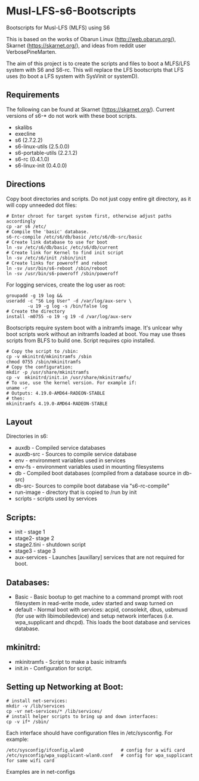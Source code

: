 # Musl-LFS-s6-Bootscripts
Bootscripts for Musl-LFS (MLFS) using S6

This is based on the works of Obarun Linux (http://web.obarun.org/), Skarnet (https://skarnet.org/), and ideas from reddit user VerbosePineMarten.

The aim of this project is to create the scripts and files to boot a MLFS/LFS system with S6 and S6-rc. This will replace the LFS bootscripts that LFS uses (to boot a LFS system with SysVinit or systemD).

## Requirements

The following can be found at Skarnet (https://skarnet.org/). Current versions of s6-* do not work with these boot scripts.
  * skalibs
  * execline
  * s6 (2.7.2.2)
  * s6-linux-utils (2.5.0.0)
  * s6-portable-utils (2.2.1.2)
  * s6-rc (0.4.1.0)
  * s6-linux-init (0.4.0.0)

## Directions

Copy boot directories and scripts. Do not just copy entire git directory, as it will copy unneeded dot files:
```
# Enter chroot for target system first, otherwise adjust paths accordingly
cp -ar s6 /etc/
# Compile the 'basic' database.
s6-rc-compile /etc/s6/db/basic /etc/s6/db-src/basic
# Create link database to use for boot
ln -sv /etc/s6/db/basic /etc/s6/db/current
# Create link for Kernel to find init script
ln -sv /etc/s6/init /sbin/init
# Create links for poweroff and reboot
ln -sv /usr/bin/s6-reboot /sbin/reboot
ln -sv /usr/bin/s6-poweroff /sbin/poweroff
```

For logging services, create the log user as root:
```
groupadd -g 19 log &&
useradd -c "S6 Log User" -d /var/log/aux-serv \
        -u 19 -g log -s /bin/false log
# Create the directory
install -m0755 -o 19 -g 19 -d /var/log/aux-serv
```

Bootscripts require system boot with a initramfs image. It's unlcear why boot scripts work without an initramfs loaded at boot. You may use thses scripts from BLFS to build one. Script requires cpio installed.
```
# Copy the script to /sbin:
cp -v mkinitrd/mkinitramfs /sbin
chmod 0755 /sbin/mkinitramfs
# Copy the configuration:
mkdir -p /usr/share/mkinitramfs 
cp -v  mkinitrd/init.in /usr/share/mkinitramfs/ 
# To use, use the kernel version. For example if:
uname -r
# Outputs: 4.19.0-AMD64-RADEON-STABLE
# then:
mkinitramfs 4.19.0-AMD64-RADEON-STABLE

```

## Layout

Directories in s6:
  * auxdb - Compiled service databases
  * auxdb-src - Sources to compile service database
  * env - environment variables used in services
  * env-fs - environment variables used in mounting filesystems
  * db - Compiled boot databases (compiled from a database source in db-src)
  * db-src- Sources to compile boot database via "s6-rc-compile"
  * run-image - directory that is copied to /run by init
  * scripts - scripts used by services

## Scripts:
  * init - stage 1
  * stage2- stage 2
  * stage2.tini - shutdown script
  * stage3 - stage 3
  * aux-services - Launches [auxillary]  services that are not required for boot.

## Databases:
  * Basic - Basic bootup to get machine to a command prompt with root filesystem in read-write mode, udev started and swap turned on
  * default - Normal boot with services: acpid, consolekit, dbus, usbmuxd (for use with libimobiledevice) and setup network interfaces (i.e. wpa_supplicant and dhcpd). This loads the boot database and services database.

## mkinitrd:
  * mkinitramfs - Script to make a basic initramfs
  * init.in - Configuration for script.

## Setting up Networking at Boot:
```
# install net-services:
mkdir -v /lib/services
cp -vr net-services/* /lib/services/
# install helper scripts to bring up and down interfaces:
cp -v if* /sbin/
```
Each interface should have configuration files in /etc/sysconfig. For example:
```
/etc/sysconfig/ifconfig.wlan0              # config for a wifi card
/etc/sysconfig/wpa_supplicant-wlan0.conf   # config for wpa_supplicant for same wifi card
```

Examples are in net-configs

